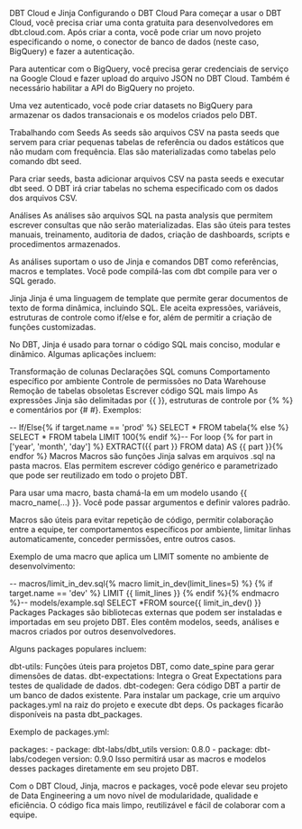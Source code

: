 DBT Cloud e Jinja
Configurando o DBT Cloud
Para começar a usar o DBT Cloud, você precisa criar uma conta gratuita para desenvolvedores em dbt.cloud.com. Após criar a conta, você pode criar um novo projeto especificando o nome, o conector de banco de dados (neste caso, BigQuery) e fazer a autenticação.

Para autenticar com o BigQuery, você precisa gerar credenciais de serviço na Google Cloud e fazer upload do arquivo JSON no DBT Cloud. Também é necessário habilitar a API do BigQuery no projeto.

Uma vez autenticado, você pode criar datasets no BigQuery para armazenar os dados transacionais e os modelos criados pelo DBT.

Trabalhando com Seeds
As seeds são arquivos CSV na pasta seeds que servem para criar pequenas tabelas de referência ou dados estáticos que não mudam com frequência. Elas são materializadas como tabelas pelo comando dbt seed.

Para criar seeds, basta adicionar arquivos CSV na pasta seeds e executar dbt seed. O DBT irá criar tabelas no schema especificado com os dados dos arquivos CSV.

Análises
As análises são arquivos SQL na pasta analysis que permitem escrever consultas que não serão materializadas. Elas são úteis para testes manuais, treinamento, auditoria de dados, criação de dashboards, scripts e procedimentos armazenados.

As análises suportam o uso de Jinja e comandos DBT como referências, macros e templates. Você pode compilá-las com dbt compile para ver o SQL gerado.

Jinja
Jinja é uma linguagem de template que permite gerar documentos de texto de forma dinâmica, incluindo SQL. Ele aceita expressões, variáveis, estruturas de controle como if/else e for, além de permitir a criação de funções customizadas.

No DBT, Jinja é usado para tornar o código SQL mais conciso, modular e dinâmico. Algumas aplicações incluem:

Transformação de colunas
Declarações SQL comuns
Comportamento específico por ambiente
Controle de permissões no Data Warehouse
Remoção de tabelas obsoletas
Escrever código SQL mais limpo
As expressões Jinja são delimitadas por {{ }}, estruturas de controle por {% %} e comentários por {# #}. Exemplos:

-- If/Else{% if target.name == 'prod' %}  SELECT * FROM tabela{% else %}  SELECT * FROM tabela LIMIT 100{% endif %}-- For loop {% for part in ['year', 'month', 'day'] %}  EXTRACT({{ part }} FROM data) AS {{ part }}{% endfor %}
Macros
Macros são funções Jinja salvas em arquivos .sql na pasta macros. Elas permitem escrever código genérico e parametrizado que pode ser reutilizado em todo o projeto DBT.

Para usar uma macro, basta chamá-la em um modelo usando {{ macro_name(...) }}. Você pode passar argumentos e definir valores padrão.

Macros são úteis para evitar repetição de código, permitir colaboração entre a equipe, ter comportamentos específicos por ambiente, limitar linhas automaticamente, conceder permissões, entre outros casos.

Exemplo de uma macro que aplica um LIMIT somente no ambiente de desenvolvimento:

-- macros/limit_in_dev.sql{% macro limit_in_dev(limit_lines=5) %}  {% if target.name == 'dev' %}    LIMIT {{ limit_lines }}  {% endif %}{% endmacro %}-- models/example.sql  SELECT   *FROM   source{{ limit_in_dev() }}
Packages
Packages são bibliotecas externas que podem ser instaladas e importadas em seu projeto DBT. Eles contêm modelos, seeds, análises e macros criados por outros desenvolvedores.

Alguns packages populares incluem:

dbt-utils: Funções úteis para projetos DBT, como date_spine para gerar dimensões de datas.
dbt-expectations: Integra o Great Expectations para testes de qualidade de dados.
dbt-codegen: Gera código DBT a partir de um banco de dados existente.
Para instalar um package, crie um arquivo packages.yml na raiz do projeto e execute dbt deps. Os packages ficarão disponíveis na pasta dbt_packages.

Exemplo de packages.yml:

packages:  - package: dbt-labs/dbt_utils    version: 0.8.0    - package: dbt-labs/codegen    version: 0.9.0
Isso permitirá usar as macros e modelos desses packages diretamente em seu projeto DBT.

Com o DBT Cloud, Jinja, macros e packages, você pode elevar seu projeto de Data Engineering a um novo nível de modularidade, qualidade e eficiência. O código fica mais limpo, reutilizável e fácil de colaborar com a equipe.